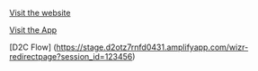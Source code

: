 [Visit the website](https://stage.d28j5d3xlsa2ms.amplifyapp.com/agent?utm_source=protean&utm_medium=social&utm_campaign=spring_sale&utm_content=ad_banner&utm_term=4555&paywall=true)  

[Visit the App](https://stage.d2otz7rnfd0431.amplifyapp.com/dashboard)

[D2C Flow] (https://stage.d2otz7rnfd0431.amplifyapp.com/wizr-redirectpage?session_id=123456)
